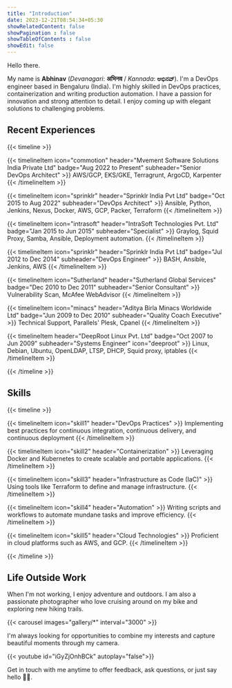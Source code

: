 ```yaml
---
title: "Introduction"
date: 2023-12-21T08:54:34+05:30
showRelatedContent: false
showPagination : false
showTableOfContents : false
showEdit: false
---
```

Hello there. 

My name is **Abhinav** (_Devanagari_: **अभिनव** / _Kannada_: **ಅಭಿನವ್**). I'm a DevOps engineer based in Bengaluru (India). I'm highly skilled in DevOps practices, containerization and writing production automation. I have a passion for innovation and strong attention to detail. I enjoy coming up with elegant solutions to challenging problems.

## Recent Experiences
{{< timeline >}}

{{< timelineItem icon="commotion" header="Mvement Software Solutions India Private Ltd" badge="Aug 2022 to Present" subheader="Senior DevOps Architect" >}}
AWS/GCP, EKS/GKE, Terragrunt, ArgoCD, Karpenter
{{< /timelineItem >}}

{{< timelineItem icon="sprinklr" header="Sprinklr India Pvt Ltd" badge="Oct 2015 to Aug 2022"
subheader="DevOps Architect" >}}
Ansible, Python, Jenkins, Nexus, Docker, AWS, GCP, Packer, Terraform
{{< /timelineItem >}}

{{< timelineItem icon="intrasoft" header="IntraSoft Technologies Pvt. Ltd" badge="Jan 2015 to Jun 2015" subheader="Specialist" >}}
Graylog, Squid Proxy, Samba, Ansible, Deployment automation.
{{< /timelineItem >}}

{{< timelineItem icon="sprinklr" header="Sprinklr India Pvt Ltd" badge="Jul 2012 to Dec 2014" subheader="DevOps Engineer" >}}
BASH, Ansible, Jenkins, AWS
{{< /timelineItem >}}

{{< timelineItem icon="Sutherland" header="Sutherland Global Services" badge="Dec 2010 to Dec 2011" subheader="Senior Consultant" >}}
Vulnerability Scan, McAfee WebAdvisor
{{< /timelineItem >}}

{{< timelineItem icon="minacs" header="Aditya Birla Minacs Worldwide Ltd" badge="Jun 2009 to Dec 2010" subheader="Quality Coach Executive" >}}
Technical Support, Parallels' Plesk, Cpanel
{{< /timelineItem >}}

{{< timelineItem header="DeepRoot Linux Pvt. Ltd" badge="Oct 2007 to Jun 2009" subheader="Systems Engineer" icon="deeproot" >}}
Linux, Debian, Ubuntu, OpenLDAP, LTSP, DHCP, Squid proxy, iptables
{{< /timelineItem >}}

{{< /timeline >}}

## Skills
{{< timeline >}}

{{< timelineItem icon="skill1" header="DevOps Practices" >}}
Implementing best practices for continuous integration, continuous delivery, and continuous deployment
{{< /timelineItem >}}

{{< timelineItem icon="skill2" header="Containerization" >}}
Leveraging Docker and Kubernetes to create scalable and portable applications.
{{< /timelineItem >}}

{{< timelineItem icon="skill3" header="Infrastructure as Code (IaC)" >}}
Using tools like Terraform to define and manage infrastructure.
{{< /timelineItem >}}

{{< timelineItem icon="skill4" header="Automation" >}}
Writing scripts and workflows to automate mundane tasks and improve efficiency.
{{< /timelineItem >}}

{{< timelineItem icon="skill5" header="Cloud Technologies" >}}
Proficient in cloud platforms such as AWS, and GCP.
{{< /timelineItem >}}

{{< /timeline >}}

## Life Outside Work
When I'm not working, I enjoy adventure and outdoors. I am also a passionate photographer who love cruising around on my bike and exploring new hiking trails.

{{< carousel images="gallery/*" interval="3000" >}}


I'm always looking for opportunities to combine my interests and capture beautiful moments through my camera.

{{< youtube id="iGyZjOnhBCk" autoplay="false">}}

Get in touch with me anytime to offer feedback, ask questions, or just say hello 👋🏻.
